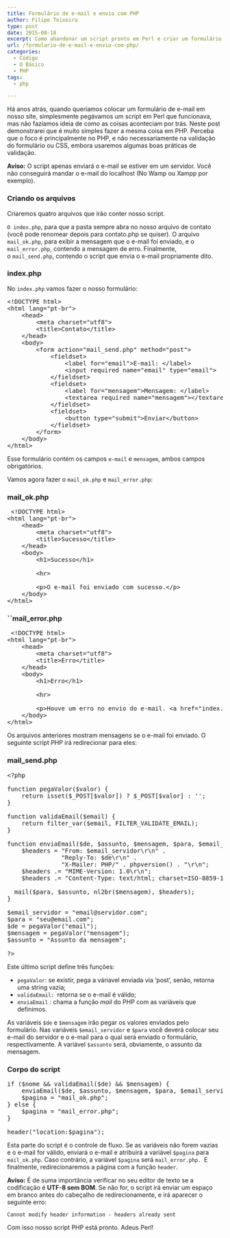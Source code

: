 ```yaml
---
title: Formulário de e-mail e envio com PHP
author: Filipe Teixeira
type: post
date: 2015-08-18
excerpt: Como abandonar um script pronto em Perl e criar um formulário de envio de e-mail simples com PHP.
url: /formulario-de-e-mail-e-envio-com-php/
categories:
  - Código
  - O Básico
  - PHP
tags:
  - php

---
```

Há anos atrás, quando queríamos colocar um formulário de e-mail em nosso site, simplesmente pegávamos um script em Perl que funcionava, mas não fazíamos ideia de como as coisas aconteciam por trás. Neste post demonstrarei que é muito simples fazer a mesma coisa em PHP. Perceba que o foco é principalmente no PHP, e não necessariamente na validação do formulário ou CSS, embora usaremos algumas boas práticas de validação.

**Aviso:** O script apenas enviará o e-mail se estiver em um servidor. Você não conseguirá mandar o e-mail do localhost (No Wamp ou Xampp por exemplo).

### Criando os arquivos

Criaremos quatro arquivos que irão conter nosso script.

`O index.php`, para que a pasta sempre abra no nosso arquivo de contato (você pode renomear depois para contato.php se quiser). O arquivo `mail_ok.php`, para exibir a mensagem que o e-mail foi enviado, e o `mail_error.php`, contendo a mensagem de erro. Finalmente, o `mail_send.php`, contendo o script que envia o e-mail propriamente dito.

### index.php

No `index.php` vamos fazer o nosso formulário:

<pre class="lang-html prettyprint linenums">&lt;!DOCTYPE html&gt;
&lt;html lang="pt-br"&gt;
    &lt;head&gt;
        &lt;meta charset="utf8"&gt;
        &lt;title&gt;Contato&lt;/title&gt;
    &lt;/head&gt;
    &lt;body&gt;
        &lt;form action="mail_send.php" method="post"&gt;
            &lt;fieldset&gt;
                &lt;label for="email"&gt;E-mail: &lt;/label&gt;
                &lt;input required name="email" type="email"&gt;
            &lt;/fieldset&gt;
            &lt;fieldset&gt;
                &lt;label for="mensagem"&gt;Mensagem: &lt;/label&gt;
                &lt;textarea required name="mensagem"&gt;&lt;/textarea&gt;
            &lt;/fieldset&gt;
            &lt;fieldset&gt;
                &lt;button type="submit"&gt;Enviar&lt;/button&gt;
            &lt;/fieldset&gt;
        &lt;/form&gt;
    &lt;/body&gt;
&lt;/html&gt;</pre>

Esse formulário contém os campos `e-mail` e `mensagem`, ambos campos obrigatórios.

Vamos agora fazer o `mail_ok.php` e `mail_error.php`:

### mail_ok.php

<pre class="lang-html prettyprint linenums"> &lt;!DOCTYPE html&gt;
&lt;html lang="pt-br"&gt;
    &lt;head&gt;
        &lt;meta charset="utf8"&gt;
        &lt;title&gt;Sucesso&lt;/title&gt;
    &lt;/head&gt;
    &lt;body&gt;
        &lt;h1&gt;Sucesso&lt;/h1&gt;
        
        &lt;hr&gt;
        
        &lt;p&gt;O e-mail foi enviado com sucesso.&lt;/p&gt;
    &lt;/body&gt;
&lt;/html&gt;</pre>

### ``mail_error.php

<pre class="lang-html prettyprint linenums"> &lt;!DOCTYPE html&gt;
&lt;html lang="pt-br"&gt;
    &lt;head&gt;
        &lt;meta charset="utf8"&gt;
        &lt;title&gt;Erro&lt;/title&gt;
    &lt;/head&gt;
    &lt;body&gt;
        &lt;h1&gt;Erro&lt;/h1&gt;
        
        &lt;hr&gt;
        
        &lt;p&gt;Houve um erro no envio do e-mail. &lt;a href="index.php"&gt;Tentar novamente&lt;/a&gt;.&lt;/p&gt;
    &lt;/body&gt;
&lt;/html&gt;</pre>

Os arquivos anteriores mostram mensagens se o e-mail foi enviado. O seguinte script PHP irá redirecionar para eles:

### mail_send.php

<pre class="lang_php prettyprint linenums">&lt;?php

function pegaValor($valor) {
    return isset($_POST[$valor]) ? $_POST[$valor] : '';
}

function validaEmail($email) {
    return filter_var($email, FILTER_VALIDATE_EMAIL);
}

function enviaEmail($de, $assunto, $mensagem, $para, $email_servidor) {
    $headers = "From: $email_servidor\r\n" .
               "Reply-To: $de\r\n" .
               "X-Mailer: PHP/" . phpversion() . "\r\n";
    $headers .= "MIME-Version: 1.0\r\n";
    $headers .= "Content-Type: text/html; charset=ISO-8859-1\r\n";
  
  mail($para, $assunto, nl2br($mensagem), $headers);
}

$email_servidor = "email@servidor.com";
$para = "seu@email.com";
$de = pegaValor("email");
$mensagem = pegaValor("mensagem");
$assunto = "Assunto da mensagem";

?&gt;</pre>

Este último script define três funções:

  * `pegaValor`: se existir, pega a váriavel enviada via &#8216;post&#8217;, senão, retorna uma string vazia;
  * `validaEmail: `retorna se o e-mail é válido;
  * `enviaEmail` : chama a função _mail_ do PHP com as variáveis que definimos.

As variáveis `$de` e `$mensagem` irão pegar os valores enviados pelo formulário. Nas variáveis `$email_servidor` e `$para` você deverá colocar seu e-mail do servidor e o e-mail para o qual será enviado o formulário, respectivamente. A variável `$assunto` será, obviamente, o assunto da mensagem.

### Corpo do script

<pre class="lang_php prettyprint linenums">if ($nome && validaEmail($de) && $mensagem) {
    enviaEmail($de, $assunto, $mensagem, $para, $email_servidor);
    $pagina = "mail_ok.php";
} else {
    $pagina = "mail_error.php";
}

header("location:$pagina");</pre>

Esta parte do script é o controle de fluxo. Se as variáveis não forem vazias e o e-mail for válido, enviará o e-mail e atribuirá a variável `$pagina` para `mail_ok.php`. Caso contrário, a variável `$pagina` será `mail_error.php. `E finalmente, redirecionaremos a página com a função `header`.

**Aviso:** É de suma importância verificar no seu editor de texto se a codificação é **UTF-8 sem BOM**. Se não for, o script irá enviar um espaço em branco antes do cabeçalho de redirecionamente, e irá aparecer o seguinte erro:

`Cannot modify header information - headers already sent`

Com isso nosso script PHP está pronto. Adeus Perl!